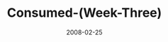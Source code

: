 ---
layout: music 
title: "Consumed-(Week-Three)"
series: "Consumed"
date: 2008-02-25 
description: ""
audio: "http://s3.amazonaws.com/crossroadsaudiomessages/Consumed_3_Debt_02-24-08_Mingo.mp3"
audio-duration: "45:12"
src: "http://www.crossroads.net/players/media/mediumHz/consumed225.jpg"
---